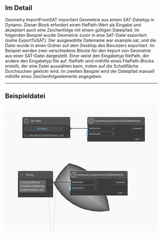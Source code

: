 ## Im Detail
Geometry ImportFromSAT importiert Geometrie aus einem SAT-Dateityp in Dynamo. Dieser Block erfordert einen filePath-Wert als Eingabe und akzeptiert auch eine Zeichenfolge mit einem gültigen Dateipfad. Im folgenden Beispiel wurde Geometrie zuvor in eine SAT-Datei exportiert (siehe ExportToSAT). Der ausgewählte Dateiname war example.sat, und die Datei wurde in einen Ordner auf dem Desktop des Benutzers exportiert. Im Beispiel werden zwei verschiedene Blöcke für den Import von Geometrie aus einer SAT-Datei dargestellt. Einer weist den Eingabetyp filePath, der andere den Eingabetyp file auf. filePath wird mithilfe eines FilePath-Blocks erstellt, der eine Datei auswählen kann, indem auf die Schaltfläche Durchsuchen geklickt wird. Im zweiten Beispiel wird der Dateipfad manuell mithilfe eines Zeichenfolgeelements angegeben.
___
## Beispieldatei

![ImportFromSAT (filePath)](./Autodesk.DesignScript.Geometry.Geometry.ImportFromSAT(filePath)_img.jpg)

